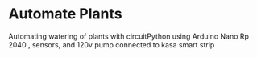 # Automate Plants
 Automating watering of plants with circuitPython using Arduino Nano Rp 2040 , sensors, and 120v pump connected to kasa smart strip
